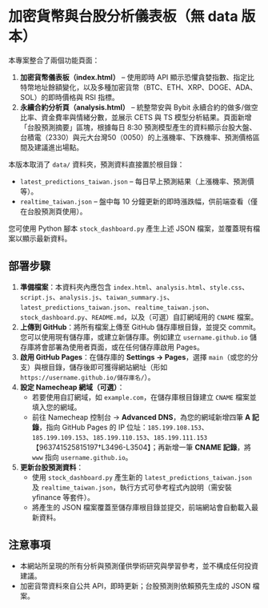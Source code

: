 # 加密貨幣與台股分析儀表板（無 data 版本）

本專案整合了兩個功能頁面：

1. **加密貨幣儀表板（index.html）** – 使用即時 API 顯示恐懼貪婪指數、指定比特幣地址餘額變化，以及多種加密貨幣（BTC、ETH、XRP、DOGE、ADA、SOL）的即時價格與 RSI 指標。
2. **永續合約分析頁（analysis.html）** – 統整幣安與 Bybit 永續合約的做多/做空比率、資金費率與情緒分數，並展示 CETS 與 TS 模型分析結果。頁面新增「台股預測摘要」區塊，根據每日 8:30 預測模型產生的資料顯示台股大盤、台積電（2330）與元大台灣50（0050）的上漲機率、下跌機率、預測價格區間及建議進出場點。

本版本取消了 `data/` 資料夾，預測資料直接置於根目錄：
* `latest_predictions_taiwan.json` – 每日早上預測結果（上漲機率、預測價等）。
* `realtime_taiwan.json` – 盤中每 10 分鐘更新的即時漲跌幅，供前端查看（僅在台股預測頁使用）。

您可使用 Python 腳本 `stock_dashboard.py` 產生上述 JSON 檔案，並覆蓋現有檔案以顯示最新資料。

## 部署步驟

1. **準備檔案**：本資料夾內應包含 `index.html`、`analysis.html`、`style.css`、`script.js`、`analysis.js`、`taiwan_summary.js`、`latest_predictions_taiwan.json`、`realtime_taiwan.json`、`stock_dashboard.py`、`README.md`，以及（可選）自訂網域用的 `CNAME` 檔案。
2. **上傳到 GitHub**：將所有檔案上傳至 GitHub 儲存庫根目錄，並提交 commit。您可以使用現有儲存庫，或建立新儲存庫。例如建立 `username.github.io` 儲存庫將會部署為使用者頁面，或在任何儲存庫啟用 Pages。
3. **啟用 GitHub Pages**：在儲存庫的 **Settings → Pages**，選擇 `main`（或您的分支）與根目錄，儲存後即可獲得網站網址（形如 `https://username.github.io/儲存庫名/`）。
4. **設定 Namecheap 網域（可選）**：
   - 若要使用自訂網域，如 `example.com`，在儲存庫根目錄建立 `CNAME` 檔案並填入您的網域。
   - 前往 Namecheap 控制台 → **Advanced DNS**，為您的網域新增四筆 **A 記錄**，指向 GitHub Pages 的 IP 位址：`185.199.108.153`、`185.199.109.153`、`185.199.110.153`、`185.199.111.153`【963741525815197†L3496-L3504】；再新增一筆 **CNAME 記錄**，將 `www` 指向 `username.github.io`。
5. **更新台股預測資料**：
   - 使用 `stock_dashboard.py` 產生新的 `latest_predictions_taiwan.json` 及 `realtime_taiwan.json`，執行方式可參考程式內說明（需安裝 yfinance 等套件）。
   - 將產生的 JSON 檔案覆蓋至儲存庫根目錄並提交，前端網站會自動載入最新資料。

## 注意事項

* 本網站所呈現的所有分析與預測僅供學術研究與學習參考，並不構成任何投資建議。
* 加密貨幣資料來自公共 API，即時更新；台股預測則依賴預先生成的 JSON 檔案。